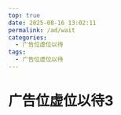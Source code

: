 ```yaml
---
top: true
date: 2025-08-16 13:02:11
permalink: /ad/wait
categories:
  - 广告位虚位以待
tags:
  - 广告位虚位以待
---
```


# 广告位虚位以待3
